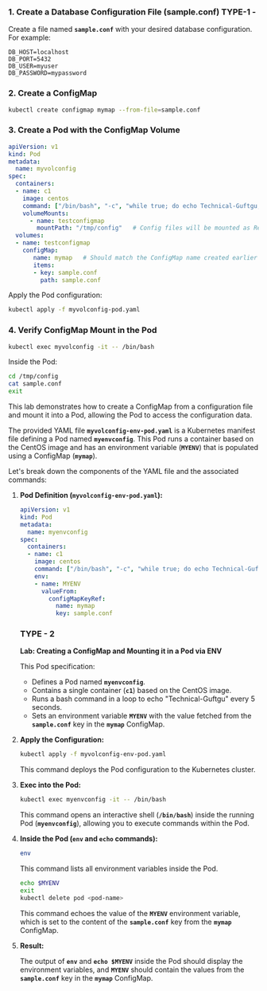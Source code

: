 ### 1. Create a Database Configuration File (sample.conf) TYPE-1 -

Create a file named **`sample.conf`** with your desired database configuration. For example:

```
DB_HOST=localhost
DB_PORT=5432
DB_USER=myuser
DB_PASSWORD=mypassword
```

### 2. Create a ConfigMap

```bash
kubectl create configmap mymap --from-file=sample.conf
```

### 3. Create a Pod with the ConfigMap Volume

```yaml
apiVersion: v1
kind: Pod
metadata:
  name: myvolconfig
spec:
  containers:
  - name: c1
    image: centos
    command: ["/bin/bash", "-c", "while true; do echo Technical-Guftgu; sleep 5 ; done"]
    volumeMounts:
      - name: testconfigmap
        mountPath: "/tmp/config"   # Config files will be mounted as ReadOnly by default
  volumes:
  - name: testconfigmap
    configMap:
       name: mymap   # Should match the ConfigMap name created earlier
       items:
       - key: sample.conf
         path: sample.conf
```

Apply the Pod configuration:

```bash
kubectl apply -f myvolconfig-pod.yaml
```

### 4. Verify ConfigMap Mount in the Pod

```bash
kubectl exec myvolconfig -it -- /bin/bash
```

Inside the Pod:

```bash
cd /tmp/config
cat sample.conf
exit
```

This lab demonstrates how to create a ConfigMap from a configuration file and mount it into a Pod, allowing the Pod to access the configuration data.

The provided YAML file **`myvolconfig-env-pod.yaml`** is a Kubernetes manifest file defining a Pod named **`myenvconfig`**. This Pod runs a container based on the CentOS image and has an environment variable (**`MYENV`**) that is populated using a ConfigMap (**`mymap`**).

Let's break down the components of the YAML file and the associated commands:

1. **Pod Definition (`myvolconfig-env-pod.yaml`):**
    
    ```yaml
    apiVersion: v1
    kind: Pod
    metadata:
      name: myenvconfig
    spec:
      containers:
      - name: c1
        image: centos
        command: ["/bin/bash", "-c", "while true; do echo Technical-Guftgu; sleep 5 ; done"]
        env:
        - name: MYENV
          valueFrom:
            configMapKeyRef:
              name: mymap
              key: sample.conf
    ```
    
    ### TYPE - 2
    **Lab: Creating a ConfigMap and Mounting it in a Pod via ENV**
    
    This Pod specification:
    
    - Defines a Pod named **`myenvconfig`**.
    - Contains a single container (**`c1`**) based on the CentOS image.
    - Runs a bash command in a loop to echo "Technical-Guftgu" every 5 seconds.
    - Sets an environment variable **`MYENV`** with the value fetched from the **`sample.conf`** key in the **`mymap`** ConfigMap.
2. **Apply the Configuration:**
    
    ```bash
    kubectl apply -f myvolconfig-env-pod.yaml
    ```
    
    This command deploys the Pod configuration to the Kubernetes cluster.
    
3. **Exec into the Pod:**
    
    ```bash
    kubectl exec myenvconfig -it -- /bin/bash
    ```
    
    This command opens an interactive shell (**`/bin/bash`**) inside the running Pod (**`myenvconfig`**), allowing you to execute commands within the Pod.
    
4. **Inside the Pod (`env` and `echo` commands):**
    
    ```bash
    env
    ```
    
    This command lists all environment variables inside the Pod.
    
    ```bash
    echo $MYENV
    exit
    kubectl delete pod <pod-name>
    ```
    
    This command echoes the value of the **`MYENV`** environment variable, which is set to the content of the **`sample.conf`** key from the **`mymap`** ConfigMap.
    
5. **Result:**
    
    The output of **`env`** and **`echo $MYENV`** inside the Pod should display the environment variables, and **`MYENV`** should contain the values from the **`sample.conf`** key in the **`mymap`** ConfigMap.
